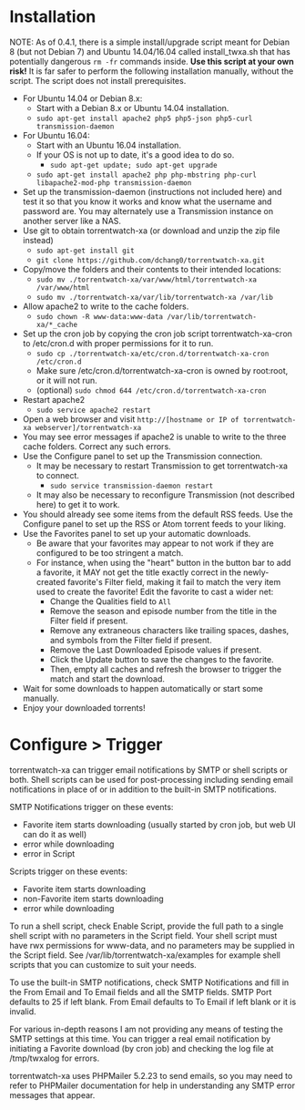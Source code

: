 Installation
===============

NOTE: As of 0.4.1, there is a simple install/upgrade script meant for Debian 8 (but not Debian 7) and Ubuntu 14.04/16.04 called install_twxa.sh that has potentially dangerous `rm -fr` commands inside. **Use this script at your own risk!** It is far safer to perform the following installation manually, without the script. The script does not install prerequisites.

- For Ubuntu 14.04 or Debian 8.x:
  - Start with a Debian 8.x or Ubuntu 14.04 installation.
  - `sudo apt-get install apache2 php5 php5-json php5-curl transmission-daemon`
- For Ubuntu 16.04:
  - Start with an Ubuntu 16.04 installation.
  - If your OS is not up to date, it's a good idea to do so.
    - `sudo apt-get update; sudo apt-get upgrade`
  - `sudo apt-get install apache2 php php-mbstring php-curl libapache2-mod-php transmission-daemon`
- Set up the transmission-daemon (instructions not included here) and test it so that you know it works and know what the username and password are. You may alternately use a Transmission instance on another server like a NAS.
- Use git to obtain torrentwatch-xa (or download and unzip the zip file instead)
  - `sudo apt-get install git`
  - `git clone https://github.com/dchang0/torrentwatch-xa.git`
- Copy/move the folders and their contents to their intended locations:
  - `sudo mv ./torrentwatch-xa/var/www/html/torrentwatch-xa /var/www/html`
  - `sudo mv ./torrentwatch-xa/var/lib/torrentwatch-xa /var/lib`
- Allow apache2 to write to the cache folders.
  - `sudo chown -R www-data:www-data /var/lib/torrentwatch-xa/*_cache`
- Set up the cron job by copying the cron job script torrentwatch-xa-cron to /etc/cron.d with proper permissions for it to run.
  - `sudo cp ./torrentwatch-xa/etc/cron.d/torrentwatch-xa-cron /etc/cron.d`
  - Make sure /etc/cron.d/torrentwatch-xa-cron is owned by root:root, or it will not run.
  - (optional) `sudo chmod 644 /etc/cron.d/torrentwatch-xa-cron`
- Restart apache2
  - `sudo service apache2 restart`
- Open a web browser and visit `http://[hostname or IP of torrentwatch-xa webserver]/torrentwatch-xa`
- You may see error messages if apache2 is unable to write to the three cache folders. Correct any such errors.
- Use the Configure panel to set up the Transmission connection.
  - It may be necessary to restart Transmission to get torrentwatch-xa to connect.
    - `sudo service transmission-daemon restart`
  - It may also be necessary to reconfigure Transmission (not described here) to get it to work.
- You should already see some items from the default RSS feeds. Use the Configure panel to set up the RSS or Atom torrent feeds to your liking.
- Use the Favorites panel to set up your automatic downloads.
  - Be aware that your favorites may appear to not work if they are configured to be too stringent a match.
  - For instance, when using the "heart" button in the button bar to add a favorite, it MAY not get the title exactly correct in the newly-created favorite's Filter field, making it fail to match the very item used to create the favorite! Edit the favorite to cast a wider net:
    - Change the Qualities field to `All`
    - Remove the season and episode number from the title in the Filter field if present.
    - Remove any extraneous characters like trailing spaces, dashes, and symbols from the Filter field if present.
    - Remove the Last Downloaded Episode values if present.
    - Click the Update button to save the changes to the favorite.
    - Then, empty all caches and refresh the browser to trigger the match and start the download.
- Wait for some downloads to happen automatically or start some manually.
- Enjoy your downloaded torrents!

Configure > Trigger
===============

torrentwatch-xa can trigger email notifications by SMTP or shell scripts or both. Shell scripts can be used for post-processing including sending email notifications in place of or in addition to the built-in SMTP notifications.

SMTP Notifications trigger on these events:
- Favorite item starts downloading (usually started by cron job, but web UI can do it as well)
- error while downloading
- error in Script

Scripts trigger on these events:
- Favorite item starts downloading
- non-Favorite item starts downloading
- error while downloading

To run a shell script, check Enable Script, provide the full path to a single shell script with no parameters in the Script field. Your shell script must have rwx permissions for www-data, and no parameters may be supplied in the Script field. See /var/lib/torrentwatch-xa/examples for example shell scripts that you can customize to suit your needs.

To use the built-in SMTP notifications, check SMTP Notifications and fill in the From Email and To Email fields and all the SMTP fields. SMTP Port defaults to 25 if left blank. From Email defaults to To Email if left blank or it is invalid. 

For various in-depth reasons I am not providing any means of testing the SMTP settings at this time. You can trigger a real email notification by initiating a Favorite download (by cron job) and checking the log file at /tmp/twxalog for errors.

torrentwatch-xa uses PHPMailer 5.2.23 to send emails, so you may need to refer to PHPMailer documentation for help in understanding any SMTP error messages that appear.